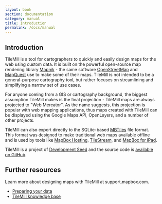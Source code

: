 ```yaml
---
layout: book
section: documentation
category: manual
title: Introduction
permalink: /docs/manual
---
```

## Introduction

TileMill is a tool for cartographers to quickly and easily design maps for the web using custom data. It is built on the powerful open-source map rendering library [Mapnik](http://www.mapnik.org) - the same software [OpenStreetMap](http://www.openstreetmap.org/) and [MapQuest](http://www.mapquest.com) use to make some of their maps. TileMill is not intended to be a general-purpose cartography tool, but rather focuses on streamlining and simplifying a narrow set of use cases.

For anyone coming from a GIS or cartography background, the biggest assumption TileMill makes is the final projection - TileMill maps are always projected to "Web Mercator". As the name suggests, this projection is popular with web mapping applications, thus maps created with TileMill can be displayed using the Google Maps API, OpenLayers, and a number of other projects.

TileMill can also export directly to the SQLite-based [MBTiles](http://www.mbtiles.org) file format. This format was designed to make traditional web maps available offline and is used by tools like [MapBox Hosting](http://mapbox.com/hosting), [TileStream](https://github.com/mapbox/tilestream), and [MapBox for iPad](http://mapbox.com/ipad).

TileMill is a project of [Development Seed](http://www.developmentseed.org) and the source code is [available on GitHub](http://github.com/mapbox/tilemill).

## Further resources

Learn more about designing maps with TileMill at support.mapbox.com.

- [Preparing your data](http://support.mapbox.com/kb/preparing-your-geographic-data)
- [TileMill knowledge base](http://support.mapbox.com/kb/tilemill)

